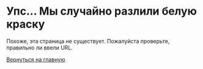 # Упс... Мы случайно разлили белую краску
Похоже, эта страница не существует. Пожалуйста проверьте, правильно ли ввели URL.

[Вернуться на главную](https://trb-exe.github.io/ftp.wcpdownloads.io-pocketcodeos/mainpage.html) 

